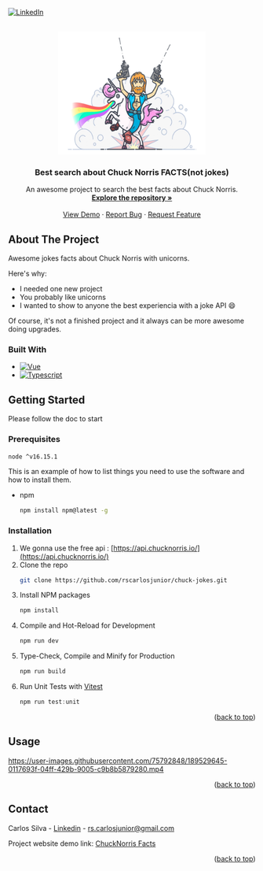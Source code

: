 <a name="readme-top"></a>

[![LinkedIn][linkedin-shield]][linkedin-url]



<!-- PROJECT LOGO -->
<br />
<div align="center">
  <a href="https://github.com/rscarlosjunior/chuck-jokes">
    <img src="src/assets/image/chucknoris_unicorn.png" alt="Logo" width="300" height="250">
  </a>

  <h3 align="center">Best search about Chuck Norris FACTS(not jokes) </h3>

  <p align="center">
    An awesome project to search the best facts about Chuck Norris.
    <br />
    <a href="https://github.com/rscarlosjunior/chuck-jokes"><strong>Explore the repository »</strong></a>
    <br />
    <br />
    <a href="https://chuck-jokes-mauve.vercel.app/">View Demo</a>
    ·
    <a href="https://www.linkedin.com/in/carlos-silva-13612464/">Report Bug</a>
    ·
    <a href="https://github.com/rscarlosjunior/chuck-jokes/issues">Request Feature</a>
  </p>
</div>


<!-- ABOUT THE PROJECT -->
## About The Project

Awesome jokes facts about Chuck Norris with unicorns.

Here's why:
* I needed one new project
* You probably like unicorns
* I wanted to show to anyone the best experiencia with a joke API :smile:

Of course, it's not a finished project and it always can be more awesome doing upgrades.

### Built With
* [![Vue][Vue.js]][Vue-url]
* [![Typescript][Typescript]][Typescript-url]


<!-- GETTING STARTED -->
## Getting Started

Please follow the doc to start

### Prerequisites
  ```sh
node ^v16.15.1
 ```

This is an example of how to list things you need to use the software and how to install them.
* npm
  ```sh
  npm install npm@latest -g
  ```

### Installation

1. We gonna use the free api :  [https://api.chucknorris.io/](https://api.chucknorris.io/)
2. Clone the repo
   ```sh
   git clone https://github.com/rscarlosjunior/chuck-jokes.git
   ```
3. Install NPM packages
   ```sh
   npm install
   ```
4. Compile and Hot-Reload for Development
   ```js
   npm run dev
   ```
5. Type-Check, Compile and Minify for Production
   ```js
   npm run build
   ```
6. Run Unit Tests with [Vitest](https://vitest.dev/)
   ```js
   npm run test:unit
   ```
<p align="right">(<a href="#readme-top">back to top</a>)</p>

## Usage





https://user-images.githubusercontent.com/75792848/189529645-0117693f-04ff-429b-9005-c9b8b5879280.mp4




<p align="right">(<a href="#readme-top">back to top</a>)</p>

<!-- CONTACT -->
## Contact

Carlos Silva - [Linkedin](https://www.linkedin.com/in/carlos-silva-13612464/) - rs.carlosjunior@gmail.com

Project website demo link: [ChuckNorris Facts](https://chuck-jokes-mauve.vercel.app/)

<p align="right">(<a href="#readme-top">back to top</a>)</p>


<!-- MARKDOWN LINKS & IMAGES -->
<!-- https://www.markdownguide.org/basic-syntax/#reference-style-links -->
[linkedin-shield]: https://img.shields.io/badge/-LinkedIn-black.svg?style=for-the-badge&logo=linkedin&colorB=555
[linkedin-url]: https://www.linkedin.com/in/carlos-silva-13612464/
[product-screenshot]: src/assets/images/chuck.png
[Vue.js]: https://img.shields.io/badge/Vue.js-35495E?style=for-the-badge&logo=vuedotjs&logoColor=4FC08D
[Vue-url]: https://vuejs.org/
[Typescript-url]: https://www.typescriptlang.org/
[Typescript]: https://badges.frapsoft.com/typescript/code/typescript.png?v=101"
